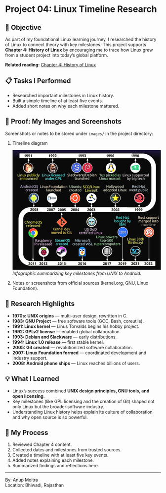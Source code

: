 # Project 04: Linux Timeline Research

## 📝 Objective  

As part of my foundational Linux learning journey, I researched the history of Linux to connect theory with key milestones. This project supports **Chapter 4: History of Linux** by encouraging me to trace how Linux grew from a student project into today’s global platform.  

**Related reading:** [Chapter 4: History of Linux](https://github.com/anup-moitra/foundational-linux-training/blob/main/01-understanding-linux-concepts/04-history-of-linux.md)  

## 📋 Tasks I Performed  

- Researched important milestones in Linux history.  
- Built a simple timeline of at least five events.  
- Added short notes on why each milestone mattered.  

## 📸 Proof: My Images and Screenshots  

Screenshots or notes to be stored under `images/` in the project directory:  


1. Timeline diagram

   ![Linux Timeline](https://github.com/anup-moitra/foundational-linux-training/blob/main/Projects/images/linux-timeline.jpg)  
   *Infographic summarizing key milestones from UNIX to Android.*  


2. Notes or screenshots from official sources (kernel.org, GNU, Linux Foundation).  


## 🔗 Research Highlights  

- **1970s: UNIX origins** — multi-user design, rewritten in C.  
- **1983: GNU Project** — free software tools (GCC, Bash, coreutils).  
- **1991: Linux kernel** — Linus Torvalds begins his hobby project.  
- **1992: GPLv2 license** — enabled global collaboration.  
- **1993: Debian and Slackware** — early distributions.  
- **1994: Linux 1.0 release** — first stable kernel.  
- **2005: Git created** — revolutionized software collaboration.  
- **2007: Linux Foundation formed** — coordinated development and industry support.  
- **2008: Android phone ships** — Linux reaches billions of users.  

## 💡 What I Learned  

- Linux’s success combined **UNIX design principles, GNU tools, and open licensing**.  
- Key milestones (like GPL licensing and the creation of Git) shaped not only Linux but the broader software industry.  
- Understanding Linux history helps explain its culture of collaboration and why open source is so powerful.  

## 📁 My Process  

1. Reviewed Chapter 4 content.  
2. Collected dates and milestones from trusted sources.  
3. Created a timeline with at least five key events.  
4. Added notes explaining each milestone.  
5. Summarized findings and reflections here.  

---

By: Anup Moitra  
Location: Bhiwadi, Rajasthan
